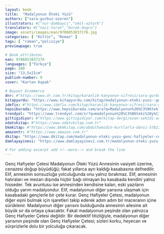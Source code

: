 ```yaml
---
layout: book
title:  "Madalyonun Öteki Yüzü"
authors: ["sara-gurbuz-ozeren"]
illustrators: #["nur-dombayci","umit-ozturk"]
translators: #["naci-turan","burak-dogru"]
image: assets/images/ean/9786053837176.jpg
categories: [ "Kültür", "Roman" ]
tags: [ "roman","polisiye"]
previewpage: true

# Book attributes
ean: 9786053837176
languages: ["Türkçe"]
page: 160
size: "13,5x21cm"
publish-number: 9
cover: "Karton Kapak"

# Buyout Ecommerce
dnr: #"https://www.dr.com.tr/kitap/karanlik-kanyonun-sifresi/sara-gurbuz-ozeren/edebiyat/roman/fantastik/urunno=0000000547196"
kitapyurdu: "https://www.kitapyurdu.com/kitap/madalyonun-oteki-yuzu--genc-hafiyeler-cetesi/321170.html&filter_name=Madalyonun+%C3%96teki+Y%C3%BCz%C3%BC+%28Gen%C3%A7+Hafiyeler+%C3%87etesi%29"
idefix: #"https://www.idefix.com/kitap/karanlik-kanyonun-sifresi/sara-gurbuz-ozeren/edebiyat/roman/fantastik/urunno=0000000547196"
hepsiburada: "https://www.hepsiburada.com/ara?q=Madalyonun%20%C3%96teki%20Y%C3%BCz%C3%BC%20(Gen%C3%A7%20Hafiyeler%20%C3%87etesi)#i0"
trendyol: "https://www.trendyol.com/sr?q=madalyonun%20%C3%B6teki%20y%C3%BCz%C3%BC%20(gen%C3%A7%20hafiyeler%20%C3%A7etesi)&qt=Madalyonun%20%C3%96teki%20Y%C3%BCz%C3%BC%20(Gen%C3%A7%20Hafiyeler%20%C3%87etesi)&st=Madalyonun%20%C3%96teki%20Y%C3%BCz%C3%BC%20(Gen%C3%A7%20Hafiyeler%20%C3%87etesi)"
gittigidiyor: #"https://www.gittigidiyor.com/kitap-dergi/ezan-sehidi-adnan-menderes_pdp_732728793"
odatvkitap: #"https://www.odatvkitap.com.tr"
bkmkitap: #"https://www.bkmkitap.com/abdulhamidin-kurtlarla-dansi-578226"
amazontr: #"https://www.amazon.com.tr"
dkitap: "https://www.dkitap.com/madalyonun-oteki-yuzu-genc-hafiyeler-cetesi"
damlayayinevi: "https://www.damlayayinevi.com.tr/madalyonun-oteki-yuzu-genc-hafiyeler-cetesi"

# For adding excerpt add <!--more--> and break the line
---
```

Genç Hafiyeler Çetesi
Madalyonun Öteki Yüzü
Annesinin vasiyeti üzerine, cenazesi doğup büyüdüğü; fakat yıllarca ayrı kaldığı kasabasına defnedilir. Elif, annesinin sonsuzluğa yolculuğunda onu yalnız bırakmaz.
Elif, annesinin hatıraları ve mezarı dışında hiçbir bağı olmayan bu kasabada kendini yalnız hisseder. Tek avuntusu ise annesinden kendisine kalan, eski yazıların olduğu yarım madalyondur.
Elif, madalyonun diğer yarısına ulaşmak için kasabadaki gençlerle bir çete kurar. Genç Hafiyeler Çetesi, madalyonun diğer eşini bulmak için işaretleri takip ederek adım adım bir maceranın içine sürüklenir. Madalyonun diğer yarısını bulduğunda annesinin ailesine ait büyük sır da ortaya çıkacaktır. Fakat madalyonun peşinde olan yalnızca Genç Hafiyeler Çetesi değildir.
Bir dedektif titizliğiyle, madalyonun diğer yarısının peşinde olan Genç Hafiyeler Çetesi; sizleri korku, heyecan ve sürprizlerle dolu bir yolculuğa çıkaracak.
<!--more--> 
